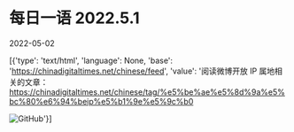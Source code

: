 # 每日一语 2022.5.1

2022-05-02

[{'type': 'text/html', 'language': None, 'base': 'https://chinadigitaltimes.net/chinese/feed', 'value': '阅读微博开放 IP 属地相关的文章：https://chinadigitaltimes.net/chinese/tag/%e5%be%ae%e5%8d%9a%e5%bc%80%e6%94%beip%e5%b1%9e%e5%9c%b0

![GitHub](https://chinadigitaltimes.net/chinese/files/2022/05/5.1-1.jpg)'}]